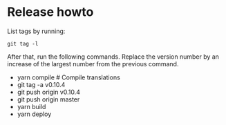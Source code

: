 # Release howto

List tags by running:

```git tag -l```

After that, run the following commands. Replace the version number
by an increase of the largest number from the previous command.

* yarn compile # Compile translations
* git tag -a v0.10.4
* git push origin v0.10.4
* git push origin master
* yarn build
* yarn deploy
